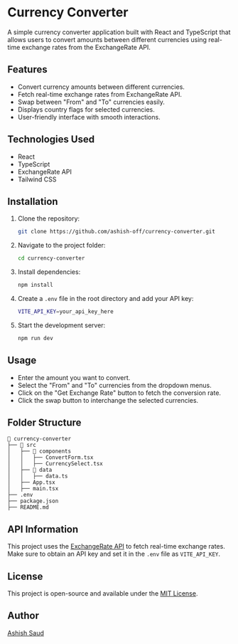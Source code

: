 # Currency Converter

A simple currency converter application built with React and TypeScript that allows users to convert amounts between different currencies using real-time exchange rates from the ExchangeRate API.

## Features
- Convert currency amounts between different currencies.
- Fetch real-time exchange rates from ExchangeRate API.
- Swap between "From" and "To" currencies easily.
- Displays country flags for selected currencies.
- User-friendly interface with smooth interactions.

## Technologies Used
- React
- TypeScript
- ExchangeRate API
- Tailwind CSS

## Installation

1. Clone the repository:
   ```sh
   git clone https://github.com/ashish-off/currency-converter.git
   ```

2. Navigate to the project folder:
   ```sh
   cd currency-converter
   ```

3. Install dependencies:
   ```sh
   npm install
   ```

4. Create a `.env` file in the root directory and add your API key:
   ```sh
   VITE_API_KEY=your_api_key_here
   ```

5. Start the development server:
   ```sh
   npm run dev
   ```

## Usage
- Enter the amount you want to convert.
- Select the "From" and "To" currencies from the dropdown menus.
- Click on the "Get Exchange Rate" button to fetch the conversion rate.
- Click the swap button to interchange the selected currencies.

## Folder Structure
```
📂 currency-converter
├── 📁 src
│   ├── 📁 components
│   │   ├── ConvertForm.tsx
│   │   ├── CurrencySelect.tsx
│   ├── 📁 data
│   │   ├── data.ts
│   ├── App.tsx
│   ├── main.tsx
├── .env
├── package.json
├── README.md
```

## API Information
This project uses the [ExchangeRate API](https://www.exchangerate-api.com/) to fetch real-time exchange rates. Make sure to obtain an API key and set it in the `.env` file as `VITE_API_KEY`.

## License
This project is open-source and available under the [MIT License](LICENSE).

## Author
[Ashish Saud](https://github.com/ashish-off)

